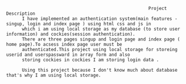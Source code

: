


                                                          Project Description
          I have implemented an authentication system(main features - singup, login and index page ) using html css and js in
          which i am using local storage as my database (to store user information) and cockies(session authentication). 
          There are three pages singup and login page and index page ( home page).To acsess index page user must be 
          authenticated.This project using local storage for storeing userid and userspassward in array form and also
          storing cockies in cockies I am storing login data .
          
          Using this project because I don't know much about database that's why I am using local storage.
          
          
